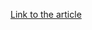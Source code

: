[Link to the article](https://research.checkpoint.com/2025/modern-approach-to-attributing-hacktivist-groups/)
